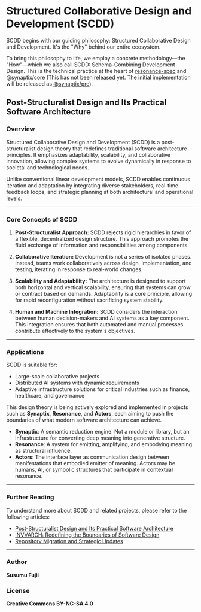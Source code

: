 # Structured Collaborative Design and Development (SCDD)

SCDD begins with our guiding philosophy: Structured Collaborative Design and Development. It's the "Why" behind our entire ecosystem.

To bring this philosophy to life, we employ a concrete methodology—the "How"—which we also call SCDD: Schema-Combining Development Design. This is the technical practice at the heart of [resonance-spec](https://github.com/sujii/resonance-spec) and @synaptix/core (This has not been released yet. The initial implementation will be released as [@synaptix/pre](https://github.com/sujii/synaptix-archive)).

## Post-Structuralist Design and Its Practical Software Architecture

### **Overview**

Structured Collaborative Design and Development (SCDD) is a post-structuralist design theory that redefines traditional software architecture principles. It emphasizes adaptability, scalability, and collaborative innovation, allowing complex systems to evolve dynamically in response to societal and technological needs.

Unlike conventional linear development models, SCDD enables continuous iteration and adaptation by integrating diverse stakeholders, real-time feedback loops, and strategic planning at both architectural and operational levels.

---

### **Core Concepts of SCDD**

1. **Post-Structuralist Approach:**
   SCDD rejects rigid hierarchies in favor of a flexible, decentralized design structure. This approach promotes the fluid exchange of information and responsibilities among components.

2. **Collaborative Iteration:**
   Development is not a series of isolated phases. Instead, teams work collaboratively across design, implementation, and testing, iterating in response to real-world changes.

3. **Scalability and Adaptability:**
   The architecture is designed to support both horizontal and vertical scalability, ensuring that systems can grow or contract based on demands. Adaptability is a core principle, allowing for rapid reconfiguration without sacrificing system stability.

4. **Human and Machine Integration:**
   SCDD considers the interaction between human decision-makers and AI systems as a key component. This integration ensures that both automated and manual processes contribute effectively to the system's objectives.

---

### **Applications**

SCDD is suitable for:

- Large-scale collaborative projects
- Distributed AI systems with dynamic requirements
- Adaptive infrastructure solutions for critical industries such as finance, healthcare, and governance

This design theory is being actively explored and implemented in projects such as **Synaptix**, **Resonance**, and **Actors**, each aiming to push the boundaries of what modern software architecture can achieve.

- **Synaptix**: A semantic reduction engine. Not a module or library, but an infrastructure for converting deep meaning into generative structure.
- **Resonance**: A system for emitting, amplifying, and embodying meaning as structural influence.
- **Actors**: The interface layer as communication design between manifestations that embodied emitter of meaning. Actors may be humans, AI, or symbolic structures that participate in contextual resonance.

---

### **Further Reading**

To understand more about SCDD and related projects, please refer to the following articles:

- [Post-Structuralist Design and Its Practical Software Architecture](https://medium.com/@sujii/post-structuralist-design-and-its-practical-software-architecture-9749d9373f63)
- [INVVARCH: Redefining the Boundaries of Software Design](https://medium.com/@sujii/invvarch-redefining-the-boundaries-of-software-design-and-collaboration-64a6e50df395)
- [Repository Migration and Strategic Updates](https://medium.com/@sujii/invvarc-entering-a-new-development-phase-with-strategic-repository-migration-fb02fc9329c2)

---

### **Author**

**Susumu Fujii**

### **License**

**Creative Commons BY-NC-SA 4.0**
